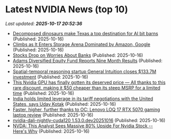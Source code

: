 # Latest NVIDIA News (top 10)
_Last updated: **2025-10-17 20:52:36**_

- [Decomposed dinosaurs make Texas a top destination for AI bit barns](https://www.theregister.com/2025/10/16/texas_ai_bitbarns/) (Published: 2025-10-16)
- [Climbs as It Enters Storage Arena Dominated by Amazon, Google](https://biztoc.com/x/dab339c4ef3d089a) (Published: 2025-10-16)
- [Stocks Drop on Worries About Banks](https://www.newser.com/story/377003/stocks-drop-on-worries-about-banks.html) (Published: 2025-10-16)
- [Adams Diversified Equity Fund Reports Nine Month Results](https://www.globenewswire.com/news-release/2025/10/16/3168315/0/en/Adams-Diversified-Equity-Fund-Reports-Nine-Month-Results.html) (Published: 2025-10-16)
- [Spatial-temporal reasoning startup General Intuition closes $133.7M investment](https://siliconangle.com/2025/10/16/spatial-temporal-reasoning-startup-general-intuition-closes-133-7m-investment/) (Published: 2025-10-16)
- [This Nvidia GPU has finally gotten its deserved price — All thanks to this rare discount, making it $50 cheaper than its steep MSRP for a limited time](https://www.windowscentral.com/hardware/gpus/this-nvidia-gpu-has-finally-gotten-its-deserved-price-all-thanks-to-this-rare-discount-making-it-usd50-cheaper-than-its-steep-msrp-for-a-limited-time) (Published: 2025-10-16)
- [India holds limited leverage in its tariff negotiations with the United States, says Uday Kotak](https://economictimes.indiatimes.com/news/india/india-holds-limited-leverage-in-its-tariff-negotiations-with-the-united-states-says-uday-kotak/articleshow/124613793.cms) (Published: 2025-10-16)
- [Faster, higher, further thanks to OC: Lenovo LOQ 17 RTX 5070 gaming laptop review](https://www.notebookcheck.net/Faster-higher-further-thanks-to-OC-Lenovo-LOQ-17-RTX-5070-gaming-laptop-review.1139998.0.html) (Published: 2025-10-16)
- [nvidia-dali-nightly-cuda120 1.53.0.dev20251016](https://pypi.org/project/nvidia-dali-nightly-cuda120/1.53.0.dev20251016/) (Published: 2025-10-16)
- [NVDA: This Analyst Sees Massive 80% Upside For Nvidia Stock -- Here's Why](https://finance.yahoo.com/news/nvda-analyst-sees-massive-80-183637187.html) (Published: 2025-10-16)
